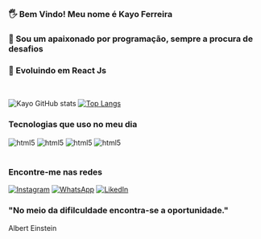 ### 🖐️ Bem Vindo! Meu nome é Kayo Ferreira
### 💖 Sou um apaixonado por programação, sempre a procura de desafios
### 🌱 Evoluindo em React Js
<br/>

![Kayo GitHub stats](https://github-readme-stats.vercel.app/api?username=kayo-ferreira&show_icons=true&theme=dracula)
[![Top Langs](https://github-readme-stats.vercel.app/api/top-langs/?username=kayo-ferreira&layout=compact&theme=dracula)](https://github.com/kayo-ferreira/github-readme-stats)

### Tecnologias que uso no meu dia
<div style="display: inline_block">
  <img align="center" alt="html5" src="https://img.shields.io/badge/HTML5-E34F26?style=for-the-badge&logo=html5&logoColor=white" />
  <img align="center" alt="html5" src="https://img.shields.io/badge/CSS3-1572B6?style=for-the-badge&logo=css3&logoColor=white" />
  <img align="center" alt="html5" src="https://img.shields.io/badge/JavaScript-F7DF1E?style=for-the-badge&logo=javascript&logoColor=black" />
  <img align="center" alt="html5" src="https://img.shields.io/badge/React-20232A?style=for-the-badge&logo=react&logoColor=61DAFB" />
</div><br/>

### Encontre-me nas redes
[![Instagram](https://img.shields.io/badge/Instagram-E4405F?style=for-the-badge&logo=instagram&logoColor=white)](https://img.shields.io/badge/Instagram-E4405F?style=for-the-badge&logo=instagram&logoColor=white)
[![WhatsApp](https://img.shields.io/badge/WhatsApp-25D366?style=for-the-badge&logo=whatsapp&logoColor=white)](https://wa.me/<+5587996536531>)
[![LikedIn](	https://img.shields.io/badge/LinkedIn-0077B5?style=for-the-badge&logo=linkedin&logoColor=white)](https://wa.me/<+5587996536531>)
<br/>

### "No meio da difilculdade encontra-se a oportunidade."
Albert Einstein
